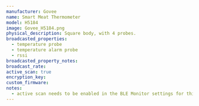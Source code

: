 ```yaml
---
manufacturer: Govee
name: Smart Meat Thermometer
model: H5184
image: Govee_H5184.png
physical_description: Square body, with 4 probes.
broadcasted_properties:
  - temperature probe
  - temperature alarm probe
  - rssi
broadcasted_property_notes:
broadcast_rate:
active_scan: true
encryption_key:
custom_firmware:
notes:
  - active scan needs to be enabled in the BLE Monitor settings for this sensor to work.
---
```

